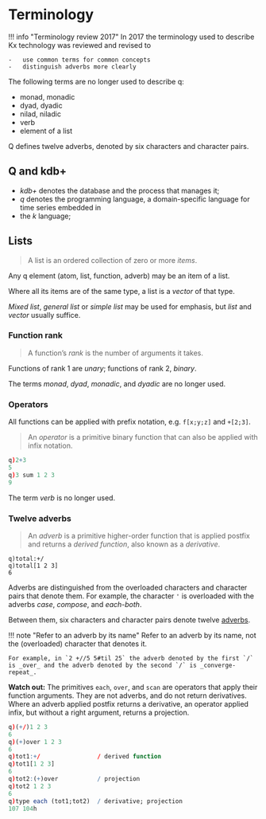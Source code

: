 # Terminology


!!! info "Terminology review 2017"
    In 2017 the terminology used to describe Kx technology was reviewed and revised to 

    -   use common terms for common concepts
    -   distinguish adverbs more clearly

The following terms are no longer used to describe q:

-   monad, monadic
-   dyad, dyadic
-   nilad, niladic
-   verb
-   element of a list

Q defines twelve adverbs, denoted by six characters and character pairs. 


## Q and kdb+

-   _kdb+_ denotes the database and the process that manages it;
-   _q_ denotes the programming language, a domain-specific language for time series embedded in 
-   the _k_ language;


## Lists

> A list is an ordered collection of zero or more _items_. 

Any q element (atom, list, function, adverb) may be an item of a list. 

Where all its items are of the same type, a list is a _vector_ of that type. 

_Mixed list_, _general list_ or _simple list_ may be used for emphasis, but _list_ and _vector_ usually suffice. 


### Function rank

> A function’s _rank_ is the number of arguments it takes. 

Functions of rank 1 are _unary_; functions of rank 2, _binary_. 

The terms _monad_, _dyad_, _monadic_, and _dyadic_ are no longer used.


### Operators 

All functions can be applied with prefix notation, e.g. `f[x;y;z]` and `+[2;3]`.

> An _operator_ is a primitive binary function that can also be applied with infix notation.
```q
q)2+3
5
q)3 sum 1 2 3
9
```
The term _verb_ is no longer used. 


### Twelve adverbs

> An _adverb_ is a primitive higher-order function that is applied postfix and returns a _derived function_, also known as a _derivative_.
```
q)total:+/
q)total[1 2 3]
6
```
Adverbs are distinguished from the overloaded characters and character pairs that denote them. For example, the character `'` is overloaded with the adverbs _case_, _compose_, and _each-both_. 

Between them, six characters and character pairs denote twelve [adverbs](/ref/adverbs). 

!!! note "Refer to an adverb by its name"
    Refer to an adverb by its name, not the (overloaded) character that denotes it. 

    For example, in `2 +//5 5#til 25` the adverb denoted by the first `/` is _over_ and the adverb denoted by the second `/` is _converge-repeat_.

**Watch out:** The primitives `each`, `over`, and `scan` are operators that apply their function arguments. They are not adverbs, and do not return derivatives. Where an adverb applied postfix returns a derivative, an operator applied infix, but without a right argument, returns a projection. 
```q
q)(+/)1 2 3
6
q)(+)over 1 2 3
6
q)tot1:+/                / derived function
q)tot1[1 2 3]
6
q)tot2:(+)over           / projection
q)tot2 1 2 3
6
q)type each (tot1;tot2)  / derivative; projection
107 104h
```

